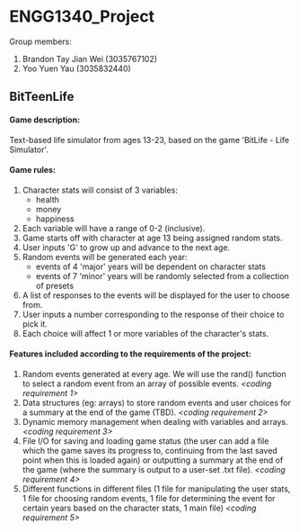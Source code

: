 # ENGG1340_Project

Group members: 
1. Brandon Tay Jian Wei (3035767102) 
2. Yoo Yuen Yau (3035832440)

## **BitTeenLife**

#### Game description: 
Text-based life simulator from ages 13-23, based on the game 'BitLife - Life Simulator'.  

#### Game rules: 
1. Character stats will consist of 3 variables:
   - health
   - money
   - happiness
2. Each variable will have a range of 0-2 (inclusive).
3. Game starts off with character at age 13 being assigned random stats. 
4. User inputs 'G' to grow up and advance to the next age.
5. Random events will be generated each year:
   - events of 4 'major' years will be dependent on character stats 
   - events of 7 'minor' years will be randomly selected from a collection of presets
6. A list of responses to the events will be displayed for the user to choose from.
7. User inputs a number corresponding to the response of their choice to pick it. 
8. Each choice will affect 1 or more variables of the character's stats.

#### Features included according to the requirements of the project:
1. Random events generated at every age. We will use the rand() function to select a random event from an array of possible events. *<coding requirement 1>*
2. Data structures (eg: arrays) to store random events and user choices for a summary at the end of the game (TBD). *<coding requirement 2>*
3. Dynamic memory management when dealing with variables and arrays. *<coding requirement 3>*
4. File I/O for saving and loading game status (the user can add a file which the game saves its progress to, continuing from the last saved point when this is loaded again) or outputting a summary at the end of the game (where the summary is output to a user-set .txt file). *<coding requirement 4>*
5. Different functions in different files (1 file for manipulating the user stats, 1 file for choosing random events, 1 file for determining the event for certain years based on the character stats, 1 main file) *<coding requirement 5>*
